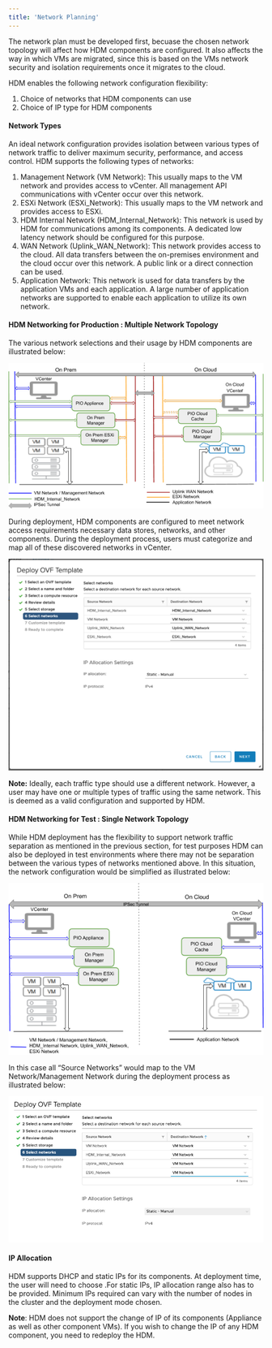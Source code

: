 ```yaml
---
title: 'Network Planning'
---
```


The network plan must be developed first, becuase the chosen network topology will affect how HDM components are configured. It also affects the way in which VMs are migrated, since this is based on the VMs network security and isolation requirements once it migrates to the cloud.

HDM enables the following network configuration flexibility:

1. Choice of networks that HDM components can use
2. Choice of IP type for HDM components


#### **Network Types**

An ideal network configuration provides isolation between various types of network traffic to deliver maximum security, performance, and access control. HDM supports the following types of networks:

1. Management Network (VM Network): This usually maps to the VM network and provides access to vCenter. All management API communications with vCenter occur over this network.
2. ESXi Network (ESXi_Network): This usually maps to the VM network and provides access to ESXi.
3. HDM Internal Network (HDM_Internal_Network): This network is used by HDM for communications among its components. A dedicated low latency network should be configured for this purpose. 
4. WAN Network (Uplink_WAN_Network): This network provides access to the cloud. All data transfers between the on-premises environment and the cloud occur over this network. A public link or a direct connection can be used.
5. Application Network: This network is used for data transfers by the application VMs and each application. A large number of application networks are supported to enable each application to utilize its own network. 


#### HDM Networking for Production : Multiple Network Topology

The various network selections and their usage by HDM components are illustrated below:

![drawing](images/image23.png?classes=content-img)

During deployment, HDM components are configured to meet network access requirements necessary data stores, networks, and other components. During the deployment process, users must categorize and map all of these discovered networks in vCenter. 

![alt_text](images/image2.png?classes=content-img "image_tooltip")

**Note:** Ideally, each traffic type should use a different network. However, a user may have one or multiple types of traffic using the same network. This is deemed as a valid configuration and supported by HDM.


#### HDM Networking for Test : Single Network Topology

While HDM deployment has the flexibility to support network traffic separation as mentioned in the previous section, for test purposes HDM can also be deployed in test environments where there may not be separation between the various types of networks mentioned above. In this situation, the network configuration would be simplified as illustrated below: 

![drawing](images/image41.png?classes=content-img)

In this case all “Source Networks” would map to the VM Network/Management Network during the deployment process as illustrated below:

![alt_text](images/image39.png?classes=content-img "image_tooltip")


#### IP Allocation

HDM supports DHCP and static IPs for its components. At deployment time, the user will need to choose .For static IPs, IP allocation range also has to be provided. Minimum IPs required can vary with the number of nodes in the cluster and the deployment mode chosen. 

**Note**: HDM does not support the change of IP of its components (Appliance as well as other component VMs). If you wish to change the IP of any HDM component, you need to redeploy the HDM.
